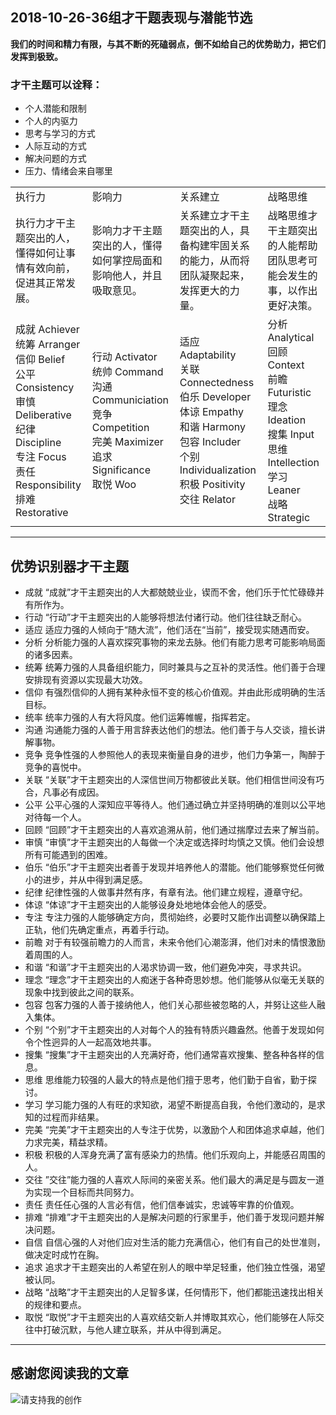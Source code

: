 ## 2018-10-26-36组才干题表现与潜能节选

**我们的时间和精力有限，与其不断的死磕弱点，倒不如给自己的优势助力，把它们发挥到极致。**

### 才干主题可以诠释：

* 个人潜能和限制
* 个人的内驱力
* 思考与学习的方式
* 人际互动的方式
* 解决问题的方式
* 压力、情绪会来自哪里



|||||
|:-|:-|:-|:-|
|执行力|影响力|关系建立|战略思维|
|执行力才干主题突出的人，懂得如何让事情有效向前，促进其正常发展。|影响力才干主题突出的人，懂得如何掌控局面和影响他人，并且吸取意见。|关系建立才干主题突出的人，具备构建牢固关系的能力，从而将团队凝聚起来，发挥更大的力量。|战略思维才干主题突出的人能帮助团队思考可能会发生的事，以作出更好决策。|
|成就 Achiever<br />统筹 Arranger<br />信仰 Belief<br />公平 Consistency<br />审慎 Deliberative<br />纪律 Discipline<br />专注 Focus<br />责任 Responsibility<br />排难 Restorative|行动 Activator<br />统帅 Command<br />沟通 Communiciation<br />竞争 Competition<br />完美 Maximizer<br />追求 Significance<br />取悦 Woo|适应 Adaptability<br/>关联 Connectedness<br />伯乐 Developer<br />体谅 Empathy<br />和谐 Harmony<br />包容 Includer<br />个别 Individualization<br />积极 Positivity<br />交往 Relator|分析 Analytical<br/>回顾 Context<br />前瞻 Futuristic<br />理念 Ideation<br />搜集 Input<br />思维 Intellection<br />学习 Leaner<br />战略 Strategic|

---

## 优势识别器才干主题

* 成就 “成就”才干主题突出的人大都兢兢业业，锲而不舍，他们乐于忙忙碌碌并有所作为。
* 行动 “行动”才干主题突出的人能够将想法付诸行动。他们往往缺乏耐心。
* 适应 适应力强的人倾向于“随大流”，他们活在“当前”，接受现实随遇而安。
* 分析 分析能力强的人喜欢探究事物的来龙去脉。他们有能力思考可能影响局面的诸多因素。
* 统筹 统筹力强的人具备组织能力，同时兼具与之互补的灵活性。他们善于合理安排现有资源以实现最大功效。
* 信仰 有强烈信仰的人拥有某种永恒不变的核心价值观。并由此形成明确的生活目标。
* 统率 统率力强的人有大将风度。他们运筹帷幄，指挥若定。
* 沟通 沟通能力强的人善于用言辞表达他们的想法。他们善于与人交谈，擅长讲解事物。
* 竞争 竞争性强的人参照他人的表现来衡量自身的进步，他们力争第一，陶醉于竞争的喜悦中。
* 关联 “关联”才干主题突出的人深信世间万物都彼此关联。他们相信世间没有巧合，凡事必有成因。
* 公平 公平心强的人深知应平等待人。他们通过确立并坚持明确的准则以公平地对待每一个人。
* 回顾 “回顾”才干主题突出的人喜欢追溯从前，他们通过揣摩过去来了解当前。
* 审慎 “审慎”才干主题突出的人每做一个决定或选择时均慎之又慎。他们会设想所有可能遇到的困难。
* 伯乐 “伯乐”才干主题突出者善于发现并培养他人的潜能。他们能够察觉任何微小的进步，并从中得到满足感。
* 纪律 纪律性强的人做事井然有序，有章有法。他们建立规程，遵章守纪。
* 体谅 “体谅”才干主题突出的人能够设身处地地体会他人的感受。
* 专注 专注力强的人能够确定方向，贯彻始终，必要时又能作出调整以确保踏上正轨，他们先确定重点，再着手行动。
* 前瞻 对于有较强前瞻力的人而言，未来令他们心潮澎湃，他们对未的情恨激励着周围的人。
* 和谐 “和谐”才干主题突出的人渴求协调一致，他们避免冲突，寻求共识。
* 理念 “理念”才干主题突出的人痴迷于各种奇思妙想。他们能够从似毫无关联的现象中找到彼此之间的联系。
* 包容 包客力强的人善于接纳他人，他们关心那些被忽略的人，并努让这些人融入集体。
* 个别 “个别”才干主题突出的人对每个人的独有特质兴趣盎然。他善于发现如何令个性迥异的人一起高效地共事。
* 搜集 “搜集”才干主题突出的人充满好奇，他们通常喜欢搜集、整各种各样的信息。
* 思维 思维能力较强的人最大的特点是他们擅于思考，他们勤于自省，勤于探讨。
* 学习 学习能力强的人有旺的求知欲，渴望不断提高自我，令他们激动的，是求知的过程而非结果。
* 完美 “完美”才干主题突出的人专注于优势，以激励个人和团体追求卓越，他们力求完美，精益求精。
* 积极 积极的人浑身充满了富有感染力的热情。他们乐观向上，并能感召周围的人。
* 交往 ”交往”能力强的人喜欢人际间的亲密关系。他们最大的满足是与圆友一道为实现一个目标而共同努力。
* 责任 责任任心强的人言必有信，他们信奉诚实，忠诚等牢靠的价值观。
* 排难 “排难”才干主题突出的人是解决问题的行家里手，他们善于发现问题并解决问题。
* 自信 自信心强的人对他们应对生活的能力充满信心，他们有自己的处世准则，做决定时成竹在胸。
* 追求 追求才干主题突出的人希望在别人的眼中举足轻重，他们独立性强，渴望被认同。
* 战略 “战略”才干主题突出的人足智多谋，任何情形下，他们都能迅速找出相关的规律和要点。
* 取悦 “取悦”才干主题突出的人喜欢结交新人并博取其欢心，他们能够在人际交往中打破沉默，与他人建立联系，并从中得到满足。

---

## 感谢您阅读我的文章

![请支持我的创作](https://sggggy.github.io/images/rewards_code.jpg)